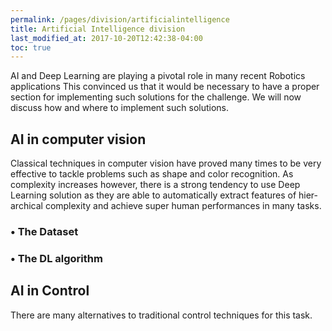 ```yaml
---
permalink: /pages/division/artificialintelligence
title: Artificial Intelligence division
last_modified_at: 2017-10-20T12:42:38-04:00
toc: true
---
```


AI and Deep Learning are playing a pivotal role in many recent Robotics applications This convinced
us that it would be necessary to have a proper section for implementing such solutions for the challenge. We will now discuss how and where to implement such solutions.

## AI in computer vision

Classical techniques in computer vision have proved many times to be very effective to tackle problems such as shape and color recognition. As complexity increases however, there is a strong
tendency to use Deep Learning solution as they are able to automatically extract features of hier-
archical complexity and achieve super human performances in many tasks.

### • The Dataset

### • The DL algorithm

## AI in Control

There are many alternatives to traditional control techniques for this task.

